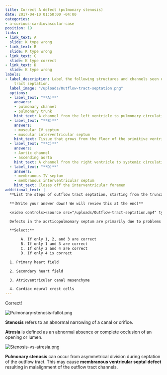 ```yaml
---
title: Correct A defect (pulmonary stenosis)
date: 2017-04-10 01:50:00 -04:00
categories:
- a-curious-cardiovascular-case
position: 19
links:
- link_text: A
  slide: K type wrong
- link_text: B
  slide: K type wrong
- link_text: C
  slide: K type correct
- link_text: D
  slide: K type wrong
labels:
- label_description: Label the following structures and channels seen during outflow
    tract septation.
  label_image: "/uploads/Outflow-tract-septation.png"
  options:
  - label_text: "**A)**"
    answers:
    - pulmonary channel
    - pulmonary trunk
    hint_text: A channel from the left ventricle to pulmonary circulation
  - label_text: "**B)**"
    answers:
    - muscular IV septum
    - muscular interventricular septum
    hint_text: Tissue that grows from the floor of the primitive ventricle
  - label_text: "**C)**"
    answers:
    - Aortic channel
    - ascending aorta
    hint_text: A channel from the right ventricle to systemic circulation
  - label_text: "**D)**"
    answers:
    - membranous IV septum
    - membranous interventricular septum
    hint_text: Closes off the interventricular foramen
additional_text: |-
  **List the steps of outflow tract septation, starting from the truncal ridges (cushions) and ending with a complete interventricular septum.**

  **(Write your answer down! We will review this at the end)**

  <video controls><source src="/uploads/Outflow-tract-septation.mp4" type="video/mp4"></video>

  Defects in the aorticopulmonary septum are primarily due to problems with which of the following?

  **Select:**

       A. If only 1, 2, and 3 are correct
       B. If only 1 and 3 are correct
       C. If only 2 and 4 are correct
       D. If only 4 is correct

  1. Primary heart field

  2. Secondary heart field

  3. Atrioventricular canal mesenchyme

  4. Cardiac neural crest cells
---
```


Correct!

![Pulmonary-stenosis-fallot.png](/uploads/Pulmonary-stenosis-fallot.png)

**Stenosis** refers to an abnormal narrowing of a canal or orifice.

**Atresia** is defined as an abnormal absence or complete occlusion of an opening or lumen.

![Stenosis-vs-atresia.png](/uploads/Stenosis-vs-atresia.png)

**Pulmonary stenosis** can occur from asymmetrical division during septation of the outflow tract. This may cause **membranous ventricular septal defect** resulting in malalignment of the outflow tract channels.
